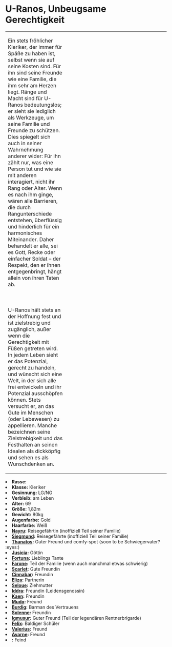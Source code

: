 # U-Ranos, Unbeugsame Gerechtigkeit

<primary-label ref="player"/>

<secondary-label ref="faergria"/>

<secondary-label ref="justicia_recke"/>

<table>
<tr><td>
<p>
Ein stets fröhlicher <!--Himmelsbewohner--> Kleriker, der immer für Späße zu haben ist, selbst wenn sie auf seine Kosten
sind. Für ihn sind seine Freunde <!--im Himmel--> wie eine Familie, die ihm sehr am Herzen liegt. Ränge und Macht sind
für U-Ranos bedeutungslos; er sieht sie lediglich als Werkzeuge, um seine Familie und Freunde zu schützen. Dies spiegelt
sich auch in seiner Wahrnehmung anderer wider: Für ihn zählt nur, was eine Person tut und wie sie mit anderen
interagiert, nicht ihr Rang oder Alter. Wenn es nach ihm ginge, wären alle Barrieren, die durch Rangunterschiede
entstehen, überflüssig und hinderlich für ein harmonisches Miteinander. Daher behandelt er alle, sei es Gott, Recke oder
einfacher Soldat – der Respekt, den er ihnen entgegenbringt, hängt allein von ihren Taten ab.
<br></br><br></br>
U-Ranos hält stets an der Hoffnung fest und ist zielstrebig und zugänglich, außer wenn die Gerechtigkeit mit Füßen
getreten wird. In jedem Leben sieht er das Potenzial, gerecht zu handeln, und wünscht sich eine Welt, in der sich alle
frei entwickeln und ihr Potenzial ausschöpfen können. Stets versucht er, an das Gute im Menschen (oder Lebewesen)
zu appellieren. Manche bezeichnen seine Zielstrebigkeit und das Festhalten an seinen Idealen als dickköpfig und sehen
es als Wunschdenken an.
<!--
<br></br><br></br>
U-Ranos ist einer der momentanen fünf Recken Justicias und vertritt die unbeugsame Gerechtigkeit.
Er wuchs in den himmlischen Gefilden Justicias auf und verbrachte dort einen großteil seiner Zeit.
Dort half er vor allem anderen Himmelsbewohnern oder ging ihnen etwas auf die Nerven (silly him).
Vor ungefähr 69 Jahren verließ er denn Himmel und wandert seither auf der Erde umher.
Um zu sehen wie die Welt und ihre Bewohner wirklich sind, nahm er das Alter-ego eines alten Mannes in einer Vollkörperrüstung ein, um sein himmlisches Aussehen und seine Präsenz zu verbergen.
Seit jeher wandert er als Kleriker durch die Welt und hilft jeder Person, die er auf seinen Weg trifft, um die Welt zu einem etwas besseren Ort zu machen und um die Worte Justicias zu verbreiten, auch wenn dieser Teil seiner Aufgabe manchmal etwas zu kurz kommt.
-->
</p>

</td><td width="300">
<!-- Ignore -->
<img src="u-ranos.png" alt="" />

</td></tr>
</table>

<procedure title="Allgemeine Informationen">
<list columns="2">
<li><b>Rasse:</b> <a href="Folks.md" anchor="menschen"></a></li>
<li><b>Klasse:</b> Kleriker</li>
<li><b>Gesinnung:</b> LG/NG</li>
<li><b>Verbleib:</b> am Leben</li>
</list>
</procedure>

<procedure title="Aussehen">
<list columns="3">
<li><b>Alter:</b> 69</li>
<li><b>Größe:</b> 1,82m</li>
<li><b>Gewicht:</b> 80kg</li>
<li><b>Augenfarbe:</b> Gold</li>
<li><b>Haarfarbe:</b> Weiß</li>
</list>
</procedure>

<procedure title="Beziehungen">
<list columns="2">
<li><b><a href="Nayru.md">Nayru</a>:</b> Reisegefährtin (inoffiziell Teil seiner Familie)</li>
<li><b><a href="Siegmund.md">Siegmund</a>:</b> Reisegefährte (inoffiziell Teil seiner Familie)</li>
<!--<li><b><a href="">Inoro</a>:</b> Großer Bruder</li>-->
<!--<li><b><a href="Ar-Merer.md">Ar-Merer</a>:</b> missverstandener Bruder</li>-->
<!--<li><b><a href="">En-Troad</a>:</b> Bruder</li>-->
<!--<li><b><a href="">Il-Vernia</a>:</b> Schwester</li>-->
<!--<li><b><a href="">O-Gall</a>:</b> Bruder</li>-->
<li><b><a href="Thanatos.md">Thanatos</a>:</b> Guter Freund und comfy-spot (soon to be Schwiegervater? :eyes:)</li>
<li><b><a href="Justicia.md">Jusicia</a>:</b> Göttin <!--/ Schöpferin (wird nicht Mutter genannt!)--></li>
<li><b><a href="Fortuna.md">Fortuna</a>:</b> Lieblings Tante</li>
<li><b><a href="Farone.md">Farone</a>:</b> Teil der Familie (wenn auch manchmal etwas schwierig)</li>
<li><b><a href="Scarlet.md">Scarlet</a>:</b> Gute Freundin</li>
<li><b><a href="Cinnabar.md">Cinnabar</a>:</b> Freundin</li>
<li><b><a href="Eliza.md">Eliza</a>:</b> Partnerin</li>
<!--<li><b><a href="">Phaerille</a>:</b> ?</li>-->
<!--<li><b><a href="">Adamar</a>:</b> :handshake: ??</li>-->
<!--<li><b><a href="Finnea.md">Finnea</a>:</b> ?</li>-->
<li><b><a href="Seloue.md">Seloue</a>:</b> Ziehmutter</li>
<!--<li><b><a href="">Amlin</a>:</b> ?</li>-->
<!--<li><b><a href="">Avila</a>:</b> Shipping buddies</li>-->
<!--<li><b><a href="Fubuki.md">Fubuki</a>:</b> (soon to be adopted)</li>-->
<!--<li><b><a href="Hama.md">Hama</a>:</b> inoffiziell etwas chaotische große Schwester</li>-->
<li><b><a href="Iddra.md">Iddra</a>:</b> Freundin (Leidensgenossin)</li>
<li><b><a href="Kaen.md">Kaen</a>:</b> Freundin</li>
<!--<li><b><a href="Kaze.md">Kaze</a>:</b> ?</li>-->
<li><b><a href="Mudo.md">Mudo</a>:</b> Freund</li>
<!--<li><b><a href="Ouin.md">Ouin</a>:</b> Sehr guter Freund</li>-->
<!--<li><b><a href="Rai.md">Rai</a>:</b> Bester Freund (the goat)</li>-->
<!--<li><b><a href="Zora.md">Zora</a>:</b> Gute Freundin</li>-->
<li><b><a href="Burdig.md">Burdig</a>:</b> Barman des Vertrauens</li>
<li><b><a href="Solenne.md">Solenne</a>:</b> Freundin</li>
<li><b><a href="Igmusur.md">Igmusur</a>:</b> Guter Freund (Teil der legendären Rentnerbrigarde)</li>
<li><b><a href="Felix.md">Felix</a>:</b> Baldiger Schüler</li>
<li><b><a href="Valerius.md">Valerius</a>:</b> Freund</li>
<li><b><a href="Avarne.md">Avarne</a>:</b> Freund</li>
<li><b><a href="Narcian.md"></a>:</b> Feind</li>
</list>
</procedure>

<!--
## Notizen

- **Ziele:**
    - Eine gerechte Welt, in der sich alle frei entwickeln können, ohne jegliche Barrikaden, die dem Wunsch nach Freiheit und einem erfüllten Leben im Weg steht
    - Festmahl im Jagdschloss
    - Eine himmlische Welt die von Rängen und vorurteilen befreit ist (ergo keine Diskriminierung nach den Generationen der Hohefürsten und deren "Element" + keine Diskriminierung nach welchem Gott man dient)
    - In den Erinnerungen seiner Freunde stetig weiterleben (speziell unsterbliche Wesen)
    - Siegmund und Nayru ein angenehmes Leben nach dem Abenteuer ermöglichen
    - Zeit mit Eliza als Paar verbringen (nach dem die Welt nicht mehr brennt)
- **Geheimnisse:** not telling you :^)
    - ist sich über seinen Nutzen für Justicia unsicher
    - weiß nicht, was seine Aufgabe sein soll und füllt sich manchmal etwas vom Himmel und seiner Familie abgekapselt, aus diesem Grund folgt er seinem Gewissen, Idealen und handelt entsprechenden meist, nachdem was er für Gerecht hält, da er keine Lenkung durch seine Göttin oder seine Familie bekommt
    - hat bestimmt mal nen Buch von Seloue geklaut
    - auch wenn er keine Vorurteile hegen möchte und diese auch nie in seine Handlungen einwirken lässt, ist auch er manchen Sachen gegenüber voreingenommen
-->